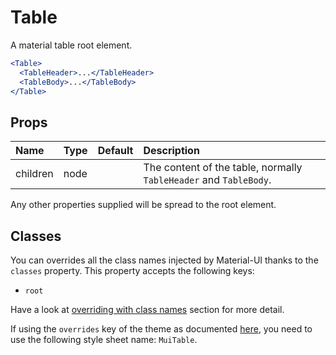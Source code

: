 # Table

A material table root element.

```jsx
<Table>
  <TableHeader>...</TableHeader>
  <TableBody>...</TableBody>
</Table>
```

## Props
| Name | Type | Default | Description |
|:-----|:-----|:--------|:------------|
| children | node |  | The content of the table, normally `TableHeader` and `TableBody`. |

Any other properties supplied will be spread to the root element.
## Classes

You can overrides all the class names injected by Material-UI thanks to the `classes` property.
This property accepts the following keys:
- `root`

Have a look at [overriding with class names](/customization/overrides#overriding-with-class-names)
section for more detail.

If using the `overrides` key of the theme as documented
[here](/customization/themes#customizing-all-instances-of-a-component-type),
you need to use the following style sheet name: `MuiTable`.
